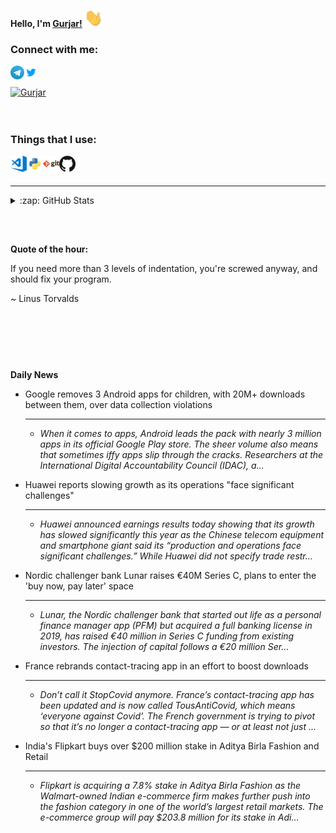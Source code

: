 #### Hello, I'm [Gurjar!](https://GurjarKing.github.io) <img src="https://raw.githubusercontent.com/ABSphreak/ABSphreak/master/gifs/Hi.gif" width="30px"></h2>


### Connect with me:

[<img align="left" alt="Gurjar | Telegram" width="22px" src="https://raw.githubusercontent.com/github/explore/80688e429a7d4ef2fca1e82350fe8e3517d3494d/topics/telegram/telegram.png" />][Telegram]
[<img align="left" alt="Gurjar | Twitter" width="22px" src="https://raw.githubusercontent.com/github/explore/80688e429a7d4ef2fca1e82350fe8e3517d3494d/topics/twitter/twitter.png" />][Twitter]
<br >
<br >
<a href="https://github.com/GurjarKing"><img src="https://komarev.com/ghpvc/?username=GurjarKing" alt="Gurjar" /></a> <br />
<br />
<br />
<!-- <br >

![](https://visitor-badge.glitch.me/badge?page_id=GurjarKing)

<br /> -->

### Things that I use:

[<img align="left" alt="Visual Studio Code" width="26px" src="https://raw.githubusercontent.com/github/explore/80688e429a7d4ef2fca1e82350fe8e3517d3494d/topics/visual-studio-code/visual-studio-code.png" />][VSCode]
[<img align="left" alt="Python" width="26px" src="https://raw.githubusercontent.com/github/explore/80688e429a7d4ef2fca1e82350fe8e3517d3494d/topics/python/python.png" />][Python]
[<img align="left" alt="Git" width="26px" src="https://raw.githubusercontent.com/github/explore/80688e429a7d4ef2fca1e82350fe8e3517d3494d/topics/git/git.png" />][Git]
[<img align="left" alt="GitHub" width="26px" src="https://raw.githubusercontent.com/github/explore/78df643247d429f6cc873026c0622819ad797942/topics/github/github.png" />][Github]

<br />
<br />

---
<details>
  <summary>:zap: GitHub Stats</summary>

<img align="left" alt="Gurjar's Github Stats" src="https://github-readme-stats.vercel.app/api?username=GurjarKing&show_icons=true&hide_border=true&count_private=true&include_all_commit=true&theme=algolia" />

</details>

<!-- ### 🔔 My latest tweet
<a href="https://twitter.com/Gurjar_King43" target="_blank">
	<img src="https://github.com/GurjarKing/GurjarKing/raw/master/tweet.png" width="70%" align="center" alt="Click to view on Twitter" title="My latest tweet, as an image"/>
</a> -->
<br>

<pre>

</pre>

**Quote of the hour:**

If you need more than 3 levels of indentation, you're screwed anyway, and should fix your program.

~ Linus Torvalds
<pre>

</pre>
<br>
<pre>


</pre>
<strong>Daily News</strong>
  
  - Google removes 3 Android apps for children, with 20M+ downloads between them, over data collection violations
     <hr/>
     
      - *When it comes to apps, Android leads the pack with nearly 3 million apps in its official Google Play store. The sheer volume also means that sometimes iffy apps slip through the cracks. Researchers at the International Digital Accountability Council (IDAC), a…*
     
  - Huawei reports slowing growth as its operations "face significant challenges"
      <hr/>
      
      - *Huawei announced earnings results today showing that its growth has slowed significantly this year as the Chinese telecom equipment and smartphone giant said its “production and operations face significant challenges.” While Huawei did not specify trade restr…*
      
  - Nordic challenger bank Lunar raises €40M Series C, plans to enter the 'buy now, pay later' space
      <hr/>
      
      - *Lunar, the Nordic challenger bank that started out life as a personal finance manager app (PFM) but acquired a full banking license in 2019, has raised €40 million in Series C funding from existing investors. The injection of capital follows a €20 million Ser…*
      
  - France rebrands contact-tracing app in an effort to boost downloads
      <hr/>
      
      - *Don’t call it StopCovid anymore. France’s contact-tracing app has been updated and is now called TousAntiCovid, which means ‘everyone against Covid’. The French government is trying to pivot so that it’s no longer a contact-tracing app — or at least not just …*
       
  - India's Flipkart buys over $200 million stake in Aditya Birla Fashion and Retail
      <hr/>
       
       - *Flipkart is acquiring a 7.8% stake in Aditya Birla Fashion as the Walmart-owned Indian e-commerce firm makes further push into the fashion category in one of the world’s largest retail markets. The e-commerce group will pay $203.8 million for its stake in Adi…*
      

<br />

[VSCode]: https://code.visualstudio.com/
[Python]: https://www.python.org/
[Git]: https://git-scm.com/
[Github]: https://github.com/
[Telegram]: https://t.me/Gurjar_King/
[Twitter]: https://twitter.com/Gurjar_King43/
